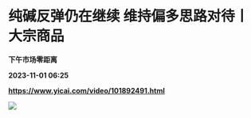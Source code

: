 # 纯碱反弹仍在继续 维持偏多思路对待丨大宗商品
**下午市场零距离**

**2023-11-01 06:25**

**https://www.yicai.com/video/101892491.html**

![](http://imgcdn.yicai.com/vms-new/2023/11/6aaa6b18-3197-4454-b59d-e5caf3a9259c_yslV.jpg)